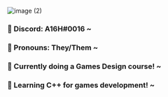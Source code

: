 ![image (2)](https://user-images.githubusercontent.com/123602451/214741180-4de7b80b-3ae1-41a5-9297-286de24446ef.png)

### 💛 Discord: A16H#0016 ~
### 🤍 Pronouns: They/Them ~
### 💜 Currently doing a Games Design course! ~
### 🖤 Learning C++ for games development! ~ 
